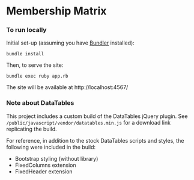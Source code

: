 # Membership Matrix

### To run locally

Initial set-up (assuming you have [Bundler](http://bundler.io/) installed):

    bundle install

Then, to serve the site:

    bundle exec ruby app.rb

The site will be available at http://localhost:4567/

### Note about DataTables

This project includes a custom build of the DataTables jQuery plugin. See `/public/javascript/vendor/datatables.min.js` for a download link replicating the build.

For reference, in addition to the stock DataTables scripts and styles, the following were included in the build:

* Bootstrap styling (without library)
* FixedColumns extension
* FixedHeader extension
